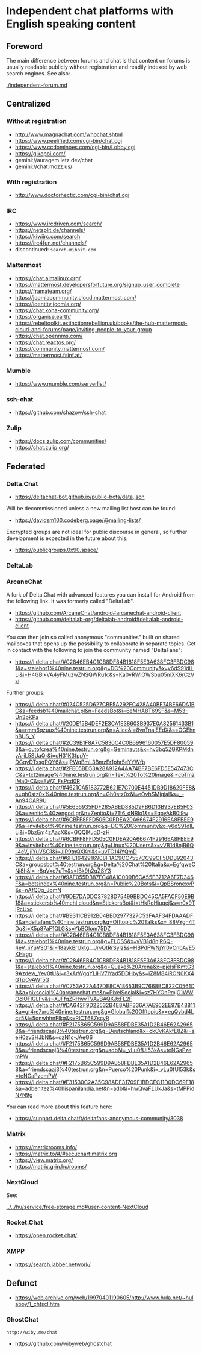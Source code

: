 # Independent chat platforms with English speaking content

## Foreword

The main difference between forums and chat is that content on forums is usually readable publicly without registration and readily indexed by web search engines. See also:

[./independent-forum.md](./independent-forum.md)

## Centralized

### Without registration

* http://www.magnachat.com/whochat.shtml
* https://www.peelified.com/cgi-bin/chat.cgi
* https://www.ccdominoes.com/cgi-bin/Lobby.cgi
* https://gikopoi.com/
* gemini://auragem.letz.dev/chat
* gemini://chat.mozz.us/

### With registration

* http://www.doctorhectic.com/cgi-bin/chat.cgi

### IRC

* https://www.ircdriven.com/search/
* https://netsplit.de/channels/
* https://kiwiirc.com/search
* https://irc4fun.net/channels/
* discontinued: `search.mibbit.com`

### Mattermost

* https://chat.almalinux.org/
* https://mattermost.developersforfuture.org/signup_user_complete
* https://framateam.org/
* https://joomlacommunity.cloud.mattermost.com/
 * https://identity.joomla.org/
* https://chat.koha-community.org/
* https://organise.earth/
 * https://rebeltoolkit.extinctionrebellion.uk/books/the-hub-mattermost-cloud-and-forums/page/inviting-people-to-your-group
* https://chat.opennms.com/
* https://chat.reactos.org/
* https://community.mattermost.com/
* https://mattermost.fsinf.at/

### Mumble

* https://www.mumble.com/serverlist/

### ssh-chat

* https://github.com/shazow/ssh-chat

### Zulip

* https://docs.zulip.com/communities/
* https://chat.zulip.org/

## Federated

### Delta.Chat

* https://deltachat-bot.github.io/public-bots/data.json

Will be decommissioned unless a new mailing list host can be found:

* https://davidsm100.codeberg.page/@mailing-lists/

Encrypted groups are not ideal for public discourse in general, so further development is expected in the future about this:

* https://publicgroups.0x90.space/

### DeltaLab

### ArcaneChat

A fork of Delta.Chat with advanced features you can install for Android from the following link. It was formerly called "DeltaLab".

* https://github.com/ArcaneChat/android#arcanechat-android-client
* https://github.com/deltalab-org/deltalab-android#deltalab-android-client

You can then join so called anonymous "communities" built on shared mailboxes that opens up the possibility to collaborate in separate topics. Get in contact with the following to join the community named "DeltaFans":

* https://i.delta.chat/#C2846EB4C1CB8DF84B1818F5E3A638FC3FBDC981&a=stalebot1%40nine.testrun.org&g=DC%20Community&x=y6dS91dlLLi&i=H4GBlkVA4yFMuzwZNSQWRu1c&s=Ka0vRWlOWSbu05mXK6rCzVsi

Further groups:

* https://i.delta.chat/#024C525D627CBF5A292FC428A40BF74BE66DA1BC&a=feedsb%40mailchat.pl&n=FeedsBot&i=6eMHA8T69SF&s=M53-Un3pKPa
* https://i.delta.chat/#20DE15B4DEF2E3CA1E38603B937E0A82561433B1&a=rmm6qzuux%40nine.testrun.org&n=Alice&i=8vnTnaiEEdX&s=OGEhnhBUS_Y
* https://i.delta.chat/#2C39B1F8A7C5830C4C0B6996160057E5DF800598&a=outofcrea%40nine.testrun.org&g=Geminauts&x=hv3bq5ZGKPMdnyA-iL5SUaQr&i=cH31K3fppY-DGqyDTssgPQY6&s=jPWgBmL3BmzEr1phr5eYYWfb
* https://i.delta.chat/#2FE05BD53A28A912A4AA74BF7BE6FD5E547473CC&a=txt2image%40nine.testrun.org&n=Text%20To%20Image&i=cbTmzlMa0-C&s=EWZ_FsPcd0R
* https://i.delta.chat/#4621CA5183772B621E7C700E4451DB9D18629FE8&a=gh0stz0x%40nine.testrun.org&n=Gh0stz0x&i=eOvhSMjgjal&s=_-An94OAR9U
* https://i.delta.chat/#5E656935FDF285ABED885D9FB6D13B937EB5F030&a=zenito%40zengod.gr&n=Zenito&i=7Tt6_dNRlo1&s=EqoyAkB0l9w
* https://i.delta.chat/#6CBFF8FFD505C0FDEA20A66674F2916EA8FBEE99&a=invitebot%40nine.testrun.org&g=DC%20Community&x=y6dS91dlLLi&i=0bzEm4zAacX&s=GQQlKuqD-zH
* https://i.delta.chat/#6CBFF8FFD505C0FDEA20A66674F2916EA8FBEE99&a=invitebot%40nine.testrun.org&g=Linux%20Users&x=vVB1d8njR6Q-4eV_jiYuVSG1&i=JIR9tnQXKnl&s=uvTG14iYQmD
* https://i.delta.chat/#6FE1642916908F1AC9CC7557CC99CF5DDB92043C&a=groupsbot%40testrun.org&g=Delta%20Chat%20Italia&x=EgfqweCNi8h&i=_r8qVxe7uTv&s=lBk9h2qZSY3
* https://i.delta.chat/#9AF055DB87EC48A1C009B6CA55E3712A6F7D346F&a=botsindex%40nine.testrun.org&n=Public%20Bots&i=QpBSronexvP&s=nAfQ0q_JomN
* https://i.delta.chat/#9DE7DADDC37828D75499BBDC45CA5FACF50E9B18&a=stickersb%40mehl.cloud&n=StickersBot&i=tHkRoHiugej&s=n0x9TjRcUxo
* https://i.delta.chat/#B9311CB912B04BBD2977327C53FAAF34FDAAADF4&a=deltafans%40nine.testrun.org&g=Offtopic%20Talks&x=_88VYgh4TDq&i=X5p87aF1QLG&s=YbBOlom75DZ
* https://i.delta.chat/#C2846EB4C1CB8DF84B1818F5E3A638FC3FBDC981&a=stalebot1%40nine.testrun.org&g=FLOSS&x=vVB1d8njR6Q-4eV_jiYuVSG1&i=18aykBrUktg__JrvQtRrSyIz&s=HBPdFWNjYr0vCnbAvE5KHagn
* https://i.delta.chat/#C2846EB4C1CB8DF84B1818F5E3A638FC3FBDC981&a=stalebot1%40nine.testrun.org&g=Quake%20Arena&x=pjeIsFKmtG39Azdew_Yev0tU&i=r3xArWgqYLiHV7lYad5DDHby&s=iZ8M84iRON0KX4GTpCvAWf5G
* https://i.delta.chat/#C753A22A447DE8CA18653B9C7668BC822C0561CA&a=pixsocial%40arcanechat.me&n=PixelSocial&i=sz7HYOnPmjG1WWOclOFlGLFv&s=XJFfgZRHwvTVAvBAQKJxFL2F
* https://i.delta.chat/#DA642F9D22532B4E8ABF336A7AE962EE97B48811&a=gr4re7xro%40nine.testrun.org&g=Global%20Offtopic&x=egQvbd4Lcz5&i=5onwhhnFlkg&s=RICT68ZscyR
* https://i.delta.chat/#F2175B65C599D9AB58FDBE35A1D2B46E62A29658&a=friendscaaj3%40testrun.org&g=Deutschland&x=ckCvKAkfE8Z&i=seH0zv3HJbN&s=qzN1c-JAeG6
* https://i.delta.chat/#F2175B65C599D9AB58FDBE35A1D2B46E62A29658&a=friendscaaj3%40testrun.org&n=adb&i=_vLu0fUI53k&s=teNGaPzemPW
* https://i.delta.chat/#F2175B65C599D9AB58FDBE35A1D2B46E62A29658&a=friendscaaj3%40testrun.org&n=Puerco%20Punk&i=_vLu0fUI53k&s=teNGaPzemPW
* https://i.delta.chat/#F31530C2A35C98ADF31709F1BDCFC11D0DC69F18&a=adbenitez%40hispanilandia.net&n=adb&i=hwQvaFLUkJa&s=tMPPidN7N9g

You can read more about this feature here:

* https://support.delta.chat/t/deltafans-anonymous-community/3038

### Matrix

* https://matrixrooms.info/
* https://matrix.to/#/#secuchart:matrix.org
* https://view.matrix.org/
* https://matrix.grin.hu/rooms/

### NextCloud

See:

[../../hu/service/free-storage.md#user-content-NextCloud](../../hu/service/free-storage.md#user-content-NextCloud)

### Rocket.Chat

* https://open.rocket.chat/

### XMPP

* https://search.jabber.network/

## Defunct

* https://web.archive.org/web/19970401190605/http://www.hula.net/~hulaboy/1_chtscl.htm

### GhostChat

`http://wiby.me/chat`
* https://github.com/wibyweb/ghostchat
